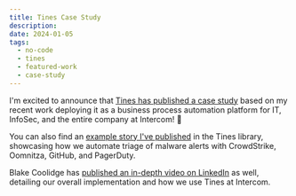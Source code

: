 ```yaml
---
title: Tines Case Study
description:
date: 2024-01-05
tags:
  - no-code
  - tines
  - featured-work
  - case-study
---
```


I'm excited to announce that [Tines has published a case study](https://www.tines.com/case-studies/intercom) based on my recent work deploying it as a business process automation platform for IT, InfoSec, and the entire company at Intercom! 🎉

You can also find an [example story I've published](https://www.tines.com/library/stories/1213236/handle-malware-alerts-with-crowdstrike-oomnitza-github-and-pagerduty) in the Tines library, showcasing how we automate triage of malware alerts with CrowdStrike, Oomnitza, GitHub, and PagerDuty.

Blake Coolidge has [published an in-depth video on LinkedIn](https://www.linkedin.com/posts/blakecoolidge_learn-how-intercom-is-automating-use-cases-activity-7149021756932947969-sWy7/) as well, detailing our overall implementation and how we use Tines at Intercom.
